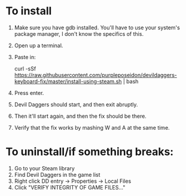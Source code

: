 # To install
1. Make sure you have gdb installed. You'll have to use your system's package manager, I don't know the specifics of this.
2. Open up a terminal.
3. Paste in:

    curl -sSf https://raw.githubusercontent.com/purpleposeidon/devildaggers-keyboard-fix/master/install-using-steam.sh | bash

4. Press enter.
5. Devil Daggers should start, and then exit abruptly.
6. Then it'll start again, and then the fix should be there.
6. Verify that the fix works by mashing W and A at the same time.

# To uninstall/if something breaks:
1. Go to your Steam library
2. Find Devil Daggers in the game list
3. Right click DD entry -> Properties -> Local Files
4. Click "VERIFY INTEGRITY OF GAME FILES..."
